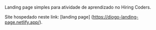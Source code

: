 Landing page simples para atividade de aprendizado no Hiring Coders.

Site hospedado neste link: [landing page] (https://diogo-landing-page.netlify.app/).